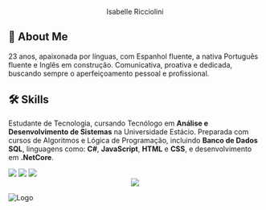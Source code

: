 
<p align="center" font-size="25">Isabelle Ricciolini</p>

## 🚀 About Me

23 anos, apaixonada por línguas, com Espanhol fluente, a nativa Português fluente e Inglês em construção. Comunicativa, proativa e dedicada, buscando sempre o aperfeiçoamento pessoal e profissional.

## 🛠 Skills

Estudante de Tecnologia, cursando Tecnólogo em 
**Análise e Desenvolvimento de Sistemas** na Universidade
 Estácio. Preparada com cursos de Algoritmos e Lógica
 de Programação, incluindo **Banco de Dados SQL**, linguagens
 como: **C#**, **JavaScript**, **HTML** e **CSS**, e desenvolvimento em
  **.NetCore**.


<a href="https://www.linkedin.com/in/isabelle-vasconcelos-ricciolini/" alt="Linkedin" target="_blank">
  <img src="https://img.shields.io/badge/-Linkedin-0e76a8?style=flat-square&logo=Linkedin&logoColor=white&link=LINK-DO-SEU-LINKEDIN" /></a>

  <a href=" https://api.whatsapp.com/send?phone=5551997372305" alt="WhatsApp" target="_blank">
  <img src="https://img.shields.io/badge/-WhatsApp-25d366?style=flat-square&labelColor=25d366&logo=whatsapp&logoColor=white&link=API-DO-SEU-WHATSAPP"/></a>

  <a href="https://www.facebook.com/isabelle.ricciolini.5/" alt="Facebook" target="_blank">
  <img src="https://img.shields.io/badge/-Facebook-3b5998?style=flat-square&labelColor=3b5998&logo=facebook&logoColor=white&link=LINK-DO-SEU-FACEBOOK"/></a>

<div align="center">
<img src="https://exame.com/wp-content/uploads/2020/03/mulheres-na-programac3a7c3a3o.jpeg?quality=70&strip=info&resize=300,250">
</div>


  ![Logo](https://exame.com/wp-content/uploads/2020/03/mulheres-na-programac3a7c3a3o.jpeg?quality=70&strip=info&resize=300,250&align=center)
